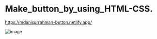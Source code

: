 # Make_button_by_using_HTML-CSS.

https://mdanisurrahman-button.netlify.app/

![image](https://user-images.githubusercontent.com/123252451/224500635-29ca6e62-8180-4fd0-adda-cf89c5426872.png)

